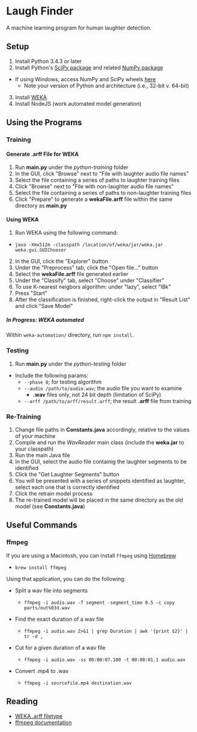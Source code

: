 # Laugh Finder
A machine learning program for human laughter detection.

## Setup
1. Install Python 3.4.3 or later
2. Install Python's [SciPy package](http://www.scipy.org/) and related [NumPy package](http://www.numpy.org/)
  - If using Windows, access NumPy and SciPy wheels [here](http://www.lfd.uci.edu/~gohlke/pythonlibs/#numpy)
    - Note your version of Python and architecture (i.e., 32-bit v. 64-bit)
3. Install [WEKA](http://www.cs.waikato.ac.nz/ml/weka/)
4. Install NodeJS (work automated model generation)

## Using the Programs

### Training

#### Generate .arff File for WEKA
1. Run **main.py** under the *python-training* folder
2. In the GUI, click "Browse" next to "File with laughter audio file names"
3. Select the file containing a series of paths to laughter training files
4. Click "Browse" next to "File with non-laughter audio file names"
5. Select the file containing a series of paths to non-laughter training files
6. Click "Prepare" to generate a **wekaFile.arff** file within the same directory as **main.py**

#### Using WEKA
1. Run WEKA using the following command:
  - `java -Xmx512m -classpath /location/of/weka/jar/weka.jar weka.gui.GUIChooser`
2. In the GUI, click the "Explorer" button
3. Under the "Preprocess" tab, click the "Open file..." button
4. Select the **wekaFile.arff** file generated earlier
5. Under the "Classify" tab, select "Choose" under "Classifier"
6. To use K-nearest neigbors algorithm: under "lazy", select "IBk"
7. Press "Start"
8. After the classification is finished, right-click the output in "Result List" and click "Save Model"

##### In Progress: WEKA automated
Within `weka-automation/` directory, run `npm install`.

### Testing
1. Run **main.py** under the *python-testing* folder
  - Include the following params:
    - `--phase 0`; for testing algorithm
    - `--audio /path/to/audio.wav`; the audio file you want to examine
      - **.wav** files only, not 24 bit depth (limitation of SciPy)
    - `--arff /path/to/arff/result.arff`; the result **.arff** file from training

### Re-Training
1. Change file paths in **Constants.java** accordingly, relative to the values of your machine
2. Compile and run the *WavReader* main class (include the **weka.jar** to your classpath)
3. Run the main Java file
4. In the GUI, select the audio file containig the laughter segments to be identified
5. Click the "Get Laughter Segments" button
6. You will be presented with a series of snippets identified as laughter, select each one that is correctly identified
7. Click the retrain model process
8. The re-trained model will be placed in the same directory as the old model (see **Constants.java**)

## Useful Commands

### ffmpeg
If you are using a Macintosh, you can install `ffmpeg` using [Homebrew](http://brew.sh/)
- `brew install ffmpeg`

Using that application, you can do the following:

- Split a wav file into segments
  - `ffmpeg -i audio.wav -f segment -segment_time 0.5 -c copy parts/out%03d.wav`

- Find the exact duration of a wav file
  - `ffmpeg -i audio.wav 2>&1 | grep Duration | awk '{print $2}' | tr -d ,`

- Cut for a given duration of a wav file
  - `ffmpeg -i audio.wav -ss 00:00:07.100 -t 00:00:01.1 audio.wav`

- Convert .mp4 to .wav
  - `ffmpeg -i sourcefile.mp4 destination.wav`

## Reading
- [WEKA .arff filetype](https://weka.wikispaces.com/ARFF+%28developer+version%29)
- [ffmpeg documentation](https://www.ffmpeg.org/ffmpeg.html)

